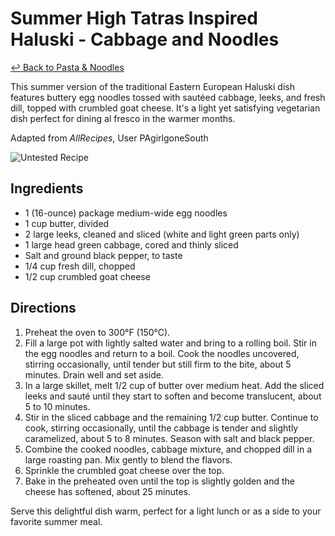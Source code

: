 # Summer High Tatras Inspired Haluski - Cabbage and Noodles

[&larrhk; Back to Pasta & Noodles](./README.md)

This summer version of the traditional Eastern European Haluski dish features buttery egg noodles tossed with sautéed cabbage, leeks, and fresh dill, topped with crumbled goat cheese. It's a light yet satisfying vegetarian dish perfect for dining al fresco in the warmer months.

Adapted from _AllRecipes_, User PAgirlgoneSouth

![Untested Recipe](https://badgen.net/badge/untested/recipe/AA4A44)

## Ingredients

- 1 (16-ounce) package medium-wide egg noodles
- 1 cup butter, divided
- 2 large leeks, cleaned and sliced (white and light green parts only)
- 1 large head green cabbage, cored and thinly sliced
- Salt and ground black pepper, to taste
- 1/4 cup fresh dill, chopped
- 1/2 cup crumbled goat cheese

## Directions

1. Preheat the oven to 300°F (150°C).
2. Fill a large pot with lightly salted water and bring to a rolling boil. Stir in the egg noodles and return to a boil. Cook the noodles uncovered, stirring occasionally, until tender but still firm to the bite, about 5 minutes. Drain well and set aside.
3. In a large skillet, melt 1/2 cup of butter over medium heat. Add the sliced leeks and sauté until they start to soften and become translucent, about 5 to 10 minutes.
4. Stir in the sliced cabbage and the remaining 1/2 cup butter. Continue to cook, stirring occasionally, until the cabbage is tender and slightly caramelized, about 5 to 8 minutes. Season with salt and black pepper.
5. Combine the cooked noodles, cabbage mixture, and chopped dill in a large roasting pan. Mix gently to blend the flavors.
6. Sprinkle the crumbled goat cheese over the top.
7. Bake in the preheated oven until the top is slightly golden and the cheese has softened, about 25 minutes.

Serve this delightful dish warm, perfect for a light lunch or as a side to your favorite summer meal.
